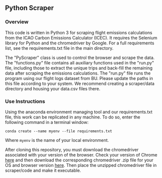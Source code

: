 ## Python Scraper

### Overview

This code is written in Python 3 for scraping flight emissions calculations from the ICAO
Carbon Emissions Calculator (ICEC). It requires the Selenium library for Python and the chromedriver by Google.
For a full requirements list, see the requirements.txt file in the main directory. 

The "PyScraper" class is used to control the browser and scrape the data.
The "functions.py" file contains all auxiliary functions used in the "run.py" file, including those to extract the unique trips and back-fill the remaining data after scraping the emissions calculations.
The "run.py" file runs the program using our flight logs dataset from BU. Please update the paths in this file according to your system. We recommend creating a scraper/data directory and housing your data.csv files there.

### Use Instructions

Using the anaconda environment managing tool and our requirements.txt file, this work can be replicated in any machine. To do so, enter the following command in a terminal window:

`conda create --name myenv --file requirements.txt`

Where `myenv` is the name of your local environment.

After cloning this repository, you must download the chromedriver associated with your version of the browser. Check your version of Chrome [here](https://mdigi.tools/whatversion/) and then download the corresponding chromedriver .zip 
file for your OS and browser version [here](https://sites.google.com/a/chromium.org/chromedriver/downloads). Then place the unzipped chromedriver file in scraper/code and make it executable.